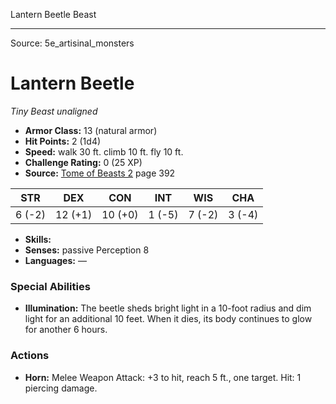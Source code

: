 <MonsterName/>Lantern Beetle</MonsterName>
<CreatureType/>Beast</CreatureType>



---

Source: 5e_artisinal_monsters

# Lantern Beetle

*Tiny* *Beast* *unaligned*

- **Armor Class:** 13 (natural armor)
- **Hit Points:** 2 (1d4)
- **Speed:** walk 30 ft. climb 10 ft. fly 10 ft.
- **Challenge Rating:** 0 (25 XP)
- **Source:** [Tome of Beasts 2](https://koboldpress.com/kpstore/product/tome-of-beasts-2-for-5th-edition) page 392

| STR | DEX | CON | INT | WIS | CHA |
| --- | --- | --- | --- | --- | --- |
| 6 (-2) | 12 (+1) | 10 (+0) | 1 (-5) | 7 (-2) | 3 (-4) |

- **Skills:** 
- **Senses:** passive Perception 8
- **Languages:** —

### Special Abilities

- **Illumination:** The beetle sheds bright light in a 10-foot radius and dim light for an additional 10 feet. When it dies, its body continues to glow for another 6 hours.

### Actions

- **Horn:** Melee Weapon Attack: +3 to hit, reach 5 ft., one target. Hit: 1 piercing damage.




